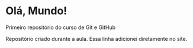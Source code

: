 # Olá, Mundo!
 Primeiro repositório do curso de Git e GitHub

 Repositório criado durante a aula.
Essa linha adicionei diretamente no site.
